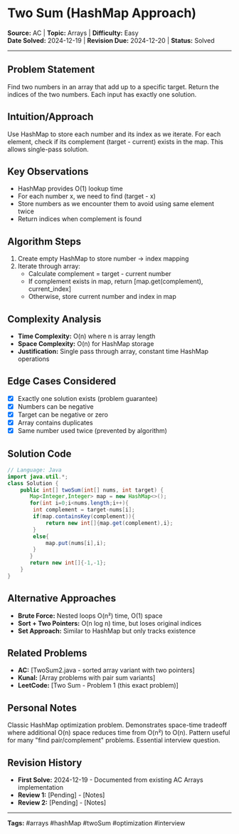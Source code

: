 # Two Sum (HashMap Approach)

**Source:** AC | **Topic:** Arrays | **Difficulty:** Easy  
**Date Solved:** 2024-12-19 | **Revision Due:** 2024-12-20 | **Status:** Solved

---

## Problem Statement
Find two numbers in an array that add up to a specific target. Return the indices of the two numbers. Each input has exactly one solution.

## Intuition/Approach
Use HashMap to store each number and its index as we iterate. For each element, check if its complement (target - current) exists in the map. This allows single-pass solution.

## Key Observations
- HashMap provides O(1) lookup time
- For each number x, we need to find (target - x)
- Store numbers as we encounter them to avoid using same element twice
- Return indices when complement is found

## Algorithm Steps
1. Create empty HashMap to store number → index mapping
2. Iterate through array:
   - Calculate complement = target - current number
   - If complement exists in map, return [map.get(complement), current_index]
   - Otherwise, store current number and index in map

## Complexity Analysis
- **Time Complexity:** O(n) where n is array length
- **Space Complexity:** O(n) for HashMap storage
- **Justification:** Single pass through array, constant time HashMap operations

## Edge Cases Considered
- [x] Exactly one solution exists (problem guarantee)
- [x] Numbers can be negative
- [x] Target can be negative or zero
- [x] Array contains duplicates
- [x] Same number used twice (prevented by algorithm)

## Solution Code

```java
// Language: Java
import java.util.*;
class Solution {
    public int[] twoSum(int[] nums, int target) {
       Map<Integer,Integer> map = new HashMap<>();
       for(int i=0;i<nums.length;i++){
        int complement = target-nums[i];
        if(map.containsKey(complement)){
            return new int[]{map.get(complement),i};
        }
        else{
            map.put(nums[i],i);
        }
       }
       return new int[]{-1,-1};
    }
}
```

## Alternative Approaches
- **Brute Force:** Nested loops O(n²) time, O(1) space
- **Sort + Two Pointers:** O(n log n) time, but loses original indices
- **Set Approach:** Similar to HashMap but only tracks existence

## Related Problems
- **AC:** [TwoSum2.java - sorted array variant with two pointers]
- **Kunal:** [Array problems with pair sum variants]
- **LeetCode:** [Two Sum - Problem 1 (this exact problem)]

## Personal Notes
Classic HashMap optimization problem. Demonstrates space-time tradeoff where additional O(n) space reduces time from O(n²) to O(n). Pattern useful for many "find pair/complement" problems. Essential interview question.

## Revision History
- **First Solve:** 2024-12-19 - Documented from existing AC Arrays implementation
- **Review 1:** [Pending] - [Notes]
- **Review 2:** [Pending] - [Notes]

---
**Tags:** #arrays #hashMap #twoSum #optimization #interview 